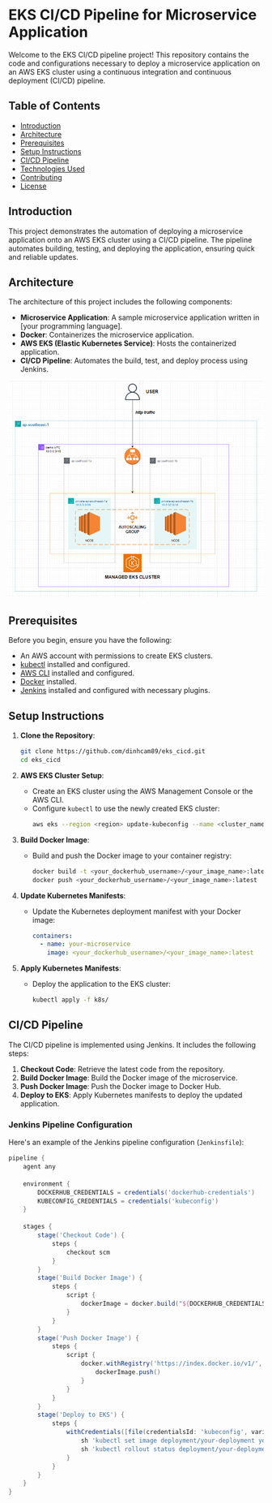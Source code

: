 # EKS CI/CD Pipeline for Microservice Application

Welcome to the EKS CI/CD pipeline project! This repository contains the code and configurations necessary to deploy a microservice application on an AWS EKS cluster using a continuous integration and continuous deployment (CI/CD) pipeline.

## Table of Contents

- [Introduction](#introduction)
- [Architecture](#architecture)
- [Prerequisites](#prerequisites)
- [Setup Instructions](#setup-instructions)
- [CI/CD Pipeline](#cicd-pipeline)
- [Technologies Used](#technologies-used)
- [Contributing](#contributing)
- [License](#license)

## Introduction

This project demonstrates the automation of deploying a microservice application onto an AWS EKS cluster using a CI/CD pipeline. The pipeline automates building, testing, and deploying the application, ensuring quick and reliable updates.

## Architecture

The architecture of this project includes the following components:

- **Microservice Application**: A sample microservice application written in [your programming language].
- **Docker**: Containerizes the microservice application.
- **AWS EKS (Elastic Kubernetes Service)**: Hosts the containerized application.
- **CI/CD Pipeline**: Automates the build, test, and deploy process using Jenkins.

![AWS Infrastructure Architecture](docs/images/aws_infra.png)

## Prerequisites

Before you begin, ensure you have the following:

- An AWS account with permissions to create EKS clusters.
- [kubectl](https://kubernetes.io/docs/tasks/tools/install-kubectl/) installed and configured.
- [AWS CLI](https://aws.amazon.com/cli/) installed and configured.
- [Docker](https://www.docker.com/) installed.
- [Jenkins](https://www.jenkins.io/) installed and configured with necessary plugins.

## Setup Instructions

1. **Clone the Repository**:
    ```sh
    git clone https://github.com/dinhcam89/eks_cicd.git
    cd eks_cicd
    ```

2. **AWS EKS Cluster Setup**:
    - Create an EKS cluster using the AWS Management Console or the AWS CLI.
    - Configure `kubectl` to use the newly created EKS cluster:
        ```sh
        aws eks --region <region> update-kubeconfig --name <cluster_name>
        ```

3. **Build Docker Image**:
    - Build and push the Docker image to your container registry:
        ```sh
        docker build -t <your_dockerhub_username>/<your_image_name>:latest .
        docker push <your_dockerhub_username>/<your_image_name>:latest
        ```

4. **Update Kubernetes Manifests**:
    - Update the Kubernetes deployment manifest with your Docker image:
        ```yaml
        containers:
          - name: your-microservice
            image: <your_dockerhub_username>/<your_image_name>:latest
        ```

5. **Apply Kubernetes Manifests**:
    - Deploy the application to the EKS cluster:
        ```sh
        kubectl apply -f k8s/
        ```

## CI/CD Pipeline

The CI/CD pipeline is implemented using Jenkins. It includes the following steps:

1. **Checkout Code**: Retrieve the latest code from the repository.
2. **Build Docker Image**: Build the Docker image of the microservice.
3. **Push Docker Image**: Push the Docker image to Docker Hub.
4. **Deploy to EKS**: Apply Kubernetes manifests to deploy the updated application.

### Jenkins Pipeline Configuration

Here's an example of the Jenkins pipeline configuration (`Jenkinsfile`):

```groovy
pipeline {
    agent any

    environment {
        DOCKERHUB_CREDENTIALS = credentials('dockerhub-credentials')
        KUBECONFIG_CREDENTIALS = credentials('kubeconfig')
    }

    stages {
        stage('Checkout Code') {
            steps {
                checkout scm
            }
        }
        stage('Build Docker Image') {
            steps {
                script {
                    dockerImage = docker.build("${DOCKERHUB_CREDENTIALS_USR}/${JOB_NAME}:${BUILD_ID}")
                }
            }
        }
        stage('Push Docker Image') {
            steps {
                script {
                    docker.withRegistry('https://index.docker.io/v1/', 'dockerhub-credentials') {
                        dockerImage.push()
                    }
                }
            }
        }
        stage('Deploy to EKS') {
            steps {
                withCredentials([file(credentialsId: 'kubeconfig', variable: 'KUBECONFIG')]) {
                    sh 'kubectl set image deployment/your-deployment your-container=${DOCKERHUB_CREDENTIALS_USR}/${JOB_NAME}:${BUILD_ID}'
                    sh 'kubectl rollout status deployment/your-deployment'
                }
            }
        }
    }
}

